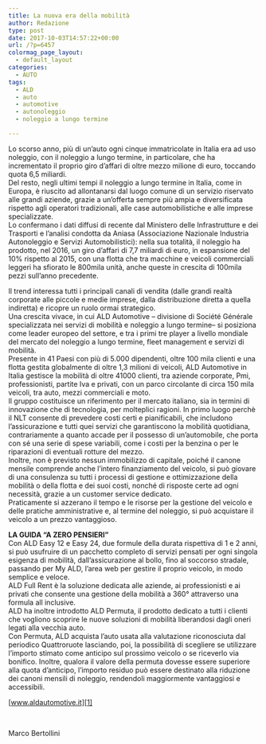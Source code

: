 ```yaml
---
title: La nuova era della mobilità
author: Redazione
type: post
date: 2017-10-03T14:57:22+00:00
url: /?p=6457
colormag_page_layout:
  - default_layout
categories:
  - AUTO
tags:
  - ALD
  - auto
  - automotive
  - autonoleggio
  - noleggio a lungo termine

---
```

Lo scorso anno, più di un’auto ogni cinque immatricolate in Italia era ad uso noleggio, con il noleggio a lungo termine, in particolare, che ha incrementato il proprio giro d’affari di oltre mezzo milione di euro, toccando quota 6,5 miliardi.  
Del resto, negli ultimi tempi il noleggio a lungo termine in Italia, come in Europa, è riuscito ad allontanarsi dal luogo comune di un servizio riservato alle grandi aziende, grazie a un&#8217;offerta sempre più ampia e diversificata rispetto agli operatori tradizionali, alle case automobilistiche e alle imprese specializzate.  
Lo confermano i dati diffusi di recente dal Ministero delle Infrastrutture e dei Trasporti e l&#8217;analisi condotta da Aniasa (Associazione Nazionale Industria Autonoleggio e Servizi Automobilistici): nella sua totalità, il noleggio ha prodotto, nel 2016, un giro d’affari di 7,7 miliardi di euro, in espansione del 10% rispetto al 2015, con una flotta che tra macchine e veicoli commerciali leggeri ha sfiorato le 800mila unità, anche queste in crescita di 100mila pezzi sull’anno precedente.

Il trend interessa tutti i principali canali di vendita (dalle grandi realtà corporate alle piccole e medie imprese, dalla distribuzione diretta a quella indiretta) e ricopre un ruolo ormai strategico.  
Una crescita vivace, in cui ALD Automotive – divisione di Société Générale specializzata nei servizi di mobilità e noleggio a lungo termine– si posiziona come leader europeo del settore, e tra i primi tre player a livello mondiale del mercato del noleggio a lungo termine, fleet management e servizi di mobilità.  
Presente in 41 Paesi con più di 5.000 dipendenti, oltre 100 mila clienti e una flotta gestita globalmente di oltre 1,3 milioni di veicoli, ALD Automotive in Italia gestisce la mobilità di oltre 41000 clienti, tra aziende corporate, Pmi, professionisti, partite Iva e privati, con un parco circolante di circa 150 mila veicoli, tra auto, mezzi commerciali e moto.  
Il gruppo costituisce un riferimento per il mercato italiano, sia in termini di innovazione che di tecnologia, per molteplici ragioni. In primo luogo perchè il NLT consente di prevedere costi certi e pianificabili, che includono l’assicurazione e tutti quei servizi che garantiscono la mobilità quotidiana, contrariamente a quanto accade per il possesso di un’automobile, che porta con sé una serie di spese variabili, come i costi per la benzina o per le riparazioni di eventuali rotture del mezzo.  
Inoltre, non è previsto nessun immobilizzo di capitale, poiché il canone mensile comprende anche l’intero finanziamento del veicolo, si può giovare di una consulenza su tutti i processi di gestione e ottimizzazione della mobilità o della flotta e dei suoi costi, nonché di risposte certe ad ogni necessità, grazie a un customer service dedicato.  
Praticamente si azzerano il tempo e le risorse per la gestione del veicolo e delle pratiche amministrative e, al termine del noleggio, si può acquistare il veicolo a un prezzo vantaggioso.

**LA GUIDA “A ZERO PENSIERI”**  
Con ALD Easy 12 e Easy 24, due formule della durata rispettiva di 1 e 2 anni, si può usufruire di un pacchetto completo di servizi pensati per ogni singola esigenza di mobilità, dall’assicurazione al bollo, fino al soccorso stradale, passando per My ALD, l&#8217;area web per gestire il proprio veicolo, in modo semplice e veloce.  
ALD Full Rent è la soluzione dedicata alle aziende, ai professionisti e ai privati che consente una gestione della mobilità a 360° attraverso una formula all inclusive.  
ALD ha inoltre introdotto ALD Permuta, il prodotto dedicato a tutti i clienti che vogliono scoprire le nuove soluzioni di mobilità liberandosi dagli oneri legati alla vecchia auto.  
Con Permuta, ALD acquista l&#8217;auto usata alla valutazione riconosciuta dal periodico Quattroruote lasciando, poi, la possibilità di scegliere se utilizzare l’importo stimato come anticipo sul prossimo veicolo o se riceverlo via bonifico. Inoltre, qualora il valore della permuta dovesse essere superiore alla quota d’anticipo, l’importo residuo può essere destinato alla riduzione dei canoni mensili di noleggio, rendendoli maggiormente vantaggiosi e accessibili.

[www.aldautomotive.it][1]

&nbsp;

Marco Bertollini

&nbsp;

 [1]: https://www.aldautomotive.it